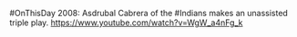 #OnThisDay 2008: Asdrubal Cabrera of the #Indians makes an unassisted triple play. https://www.youtube.com/watch?v=WgW_a4nFg_k